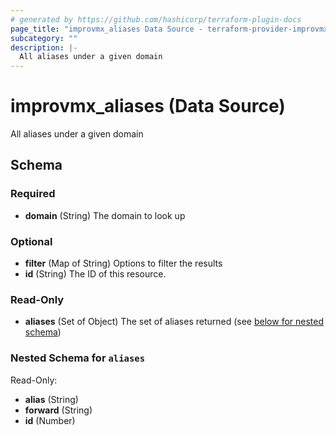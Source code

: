 ```yaml
---
# generated by https://github.com/hashicorp/terraform-plugin-docs
page_title: "improvmx_aliases Data Source - terraform-provider-improvmx"
subcategory: ""
description: |-
  All aliases under a given domain
---
```


# improvmx_aliases (Data Source)

All aliases under a given domain



<!-- schema generated by tfplugindocs -->
## Schema

### Required

- **domain** (String) The domain to look up

### Optional

- **filter** (Map of String) Options to filter the results
- **id** (String) The ID of this resource.

### Read-Only

- **aliases** (Set of Object) The set of aliases returned (see [below for nested schema](#nestedatt--aliases))

<a id="nestedatt--aliases"></a>
### Nested Schema for `aliases`

Read-Only:

- **alias** (String)
- **forward** (String)
- **id** (Number)


